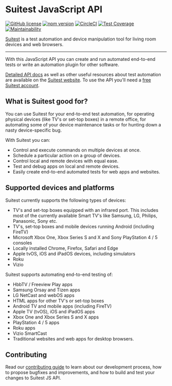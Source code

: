 # Suitest JavaScript API

[![GitHub license](https://img.shields.io/badge/license-MIT-blue.svg)](https://github.com/SuitestAutomation/suitest-js-api/blob/master/LICENSE)
[![npm version](https://img.shields.io/npm/v/suitest-js-api.svg?style=flat)](https://www.npmjs.com/package/suitest-js-api)
[![CircleCI](https://circleci.com/gh/SuitestAutomation/suitest-js-api.svg?style=shield&circle-token=4aced774267b69829bea6d617c873c40010b1a8b)](https://circleci.com/gh/SuitestAutomation/suitest-js-api)
[![Test Coverage](https://api.codeclimate.com/v1/badges/02661808dc132b86710d/test_coverage)](https://codeclimate.com/github/SuitestAutomation/suitest-js-api/test_coverage)
[![Maintainability](https://api.codeclimate.com/v1/badges/02661808dc132b86710d/maintainability)](https://codeclimate.com/github/SuitestAutomation/suitest-js-api/maintainability)

[Suitest](https://suite.st) is a test automation and device manipulation tool
for living room devices and web browsers. 

------- 

With this JavaScript API you can create and run automated end-to-end tests
or write an automation plugin for other software.

[Detailed API docs][api docs] as well as other useful
resources about test automation are available on the 
[Suitest website][docs]. To use the API you'll need a
[free Suitest account][registration].

## What is Suitest good for?

You can use Suitest for your end-to-end test automation, for operating physical
devices (like TV's or set-top boxes) in a remote office, for automating some of
your device maintenance tasks or for hunting down a nasty device-specific bug.

With Suitest you can:

- Control and execute commands on multiple devices at once.
- Schedule a particular action on a group of devices.
- Control local and remote devices with equal ease.
- Test and debug apps on local and remote devices.
- Easily create end-to-end automated tests for web apps and websites.

## Supported devices and platforms

Suitest currently supports the following types of devices:

- TV's and set-top boxes equipped with an infrared port. This includes most of
the currently available Smart TV's like Samsung, LG, Philips, Panasonic, Sony
etc.
- TV's, set-top boxes and mobile devices running Android (including FireTV)
- Microsoft Xbox One, Xbox Series S and X and Sony PlayStation 4 / 5 consoles
- Locally installed Chrome, Firefox, Safari and Edge
- Apple tvOS, iOS and iPadOS devices, including simulators 
- Roku
- Vizio

Suitest supports automating end-to-end testing of:

- HbbTV / Freeview Play apps
- Samsung Orsay and Tizen apps
- LG NetCast and webOS apps 
- HTML apps for other TV's or set-top boxes
- Android TV and mobile apps (including FireTV)
- Apple TV (tvOS), iOS and iPadOS apps
- Xbox One and Xbox Series S and X apps
- PlayStation 4 / 5 apps
- Roku apps
- Vizio SmartCast
- Traditional websites and web apps for desktop browsers.

## Contributing

Read our [contributing guide][] to learn about our development process, how to propose
bugfixes and improvements, and how to build and test your changes to Suitest JS API.

[api docs]: https://suite.st/docs/suitest-api/
[docs]: https://suite.st/docs/
[registration]: https://the.suite.st/registration
[contributing guide]: https://github.com/SuitestAutomation/suitest-js-api/blob/master/CONTRIBUTING.md
